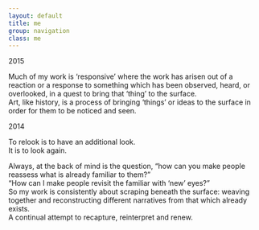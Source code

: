 ```yaml
---
layout: default
title: me
group: navigation
class: me
---
```

2015

Much of my work is ‘responsive’ where the work has arisen out of a reaction or a response to something which has been observed, heard, or overlooked, in a quest to bring that ‘thing’ to the surface.</br> 
Art, like history, is a process of bringing ‘things’ or ideas to the surface in order for them to be noticed and seen.

2014

To relook is to have an additional look.</br>
It is to look again.</br>

Always, at the back of mind is the question, “how can you make people reassess what is already familiar to them?”</br>
“How can I make people revisit the familiar with ‘new’ eyes?”</br>
So my work is consistently about scraping beneath the surface: weaving together and reconstructing different narratives from that which already exists.</br>
A continual attempt to recapture, reinterpret and renew.